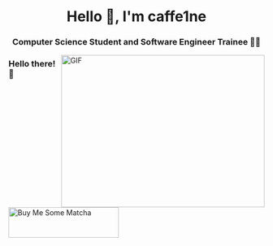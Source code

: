<h1 align="center">Hello 🖤, I'm caffe1ne</h1>
<h3 align="center">Computer Science Student and Software Engineer Trainee 👩‍🎓</h3>

<a target="_blank" align="left">
  <img align="right" top="500" height="300" width="400" alt="GIF" src="https://media.giphy.com/media/ePgtEFMaPueSQ/giphy.gif">
</a>

### Hello there! 🙂

<a href="https://www.buymeacoffee.com/aylean.exe" target="_blank"><img src="https://cdn.buymeacoffee.com/buttons/v2/default-green.png" alt="Buy Me Some Matcha" style="height: 60px !important;width: 217px !important;" ></a>
